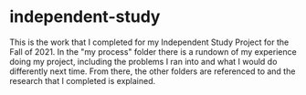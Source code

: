# independent-study

This is the work that I completed for my Independent Study Project for the Fall of 2021. In the "my process" folder there is a rundown of my experience doing my project, including the problems I ran into and what I would do differently next time. From there, the other folders are referenced to and the research that I completed is explained. 
